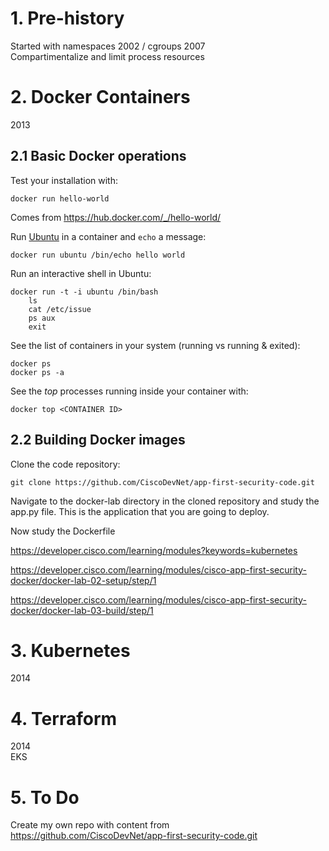 # 1. Pre-history
Started with namespaces 2002 / cgroups 2007  
Compartimentalize and limit process resources

# 2. Docker Containers
2013

## 2.1 Basic Docker operations
Test your installation with:

    docker run hello-world

Comes from https://hub.docker.com/_/hello-world/
    
Run [Ubuntu](https://en.wikipedia.org/wiki/Ubuntu) in a container and `echo` a message:

    docker run ubuntu /bin/echo hello world

Run an interactive shell in Ubuntu:

    docker run -t -i ubuntu /bin/bash
        ls
        cat /etc/issue
        ps aux
        exit

See the list of containers in your system (running vs running & exited):

	docker ps
    docker ps -a

See the _top_ processes running inside your container with:

    docker top <CONTAINER ID>

## 2.2 Building Docker images

Clone the code repository:

    git clone https://github.com/CiscoDevNet/app-first-security-code.git

Navigate to the docker-lab directory in the cloned repository and study the app.py file. This is the application that you are going to deploy.

Now study the Dockerfile

https://developer.cisco.com/learning/modules?keywords=kubernetes


https://developer.cisco.com/learning/modules/cisco-app-first-security-docker/docker-lab-02-setup/step/1

https://developer.cisco.com/learning/modules/cisco-app-first-security-docker/docker-lab-03-build/step/1
    


# 3. Kubernetes 
2014

# 4. Terraform 
2014  
EKS

# 5. To Do
Create my own repo with content from https://github.com/CiscoDevNet/app-first-security-code.git
